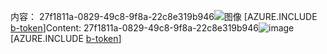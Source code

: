 <span data-ttu-id="4bf64-101">内容： 27f1811a-0829-49c8-9f8a-22c8e319b946![图像](78b63b27-9e26-4e0b-85f3-a134f390842e.png)
[AZURE.INCLUDE [b-token](949b7071-73d4-4fa1-8e63-335b37c509e7.md)]</span><span class="sxs-lookup"><span data-stu-id="4bf64-101">Content: 27f1811a-0829-49c8-9f8a-22c8e319b946![image](78b63b27-9e26-4e0b-85f3-a134f390842e.png)
[AZURE.INCLUDE [b-token](949b7071-73d4-4fa1-8e63-335b37c509e7.md)]</span></span>
